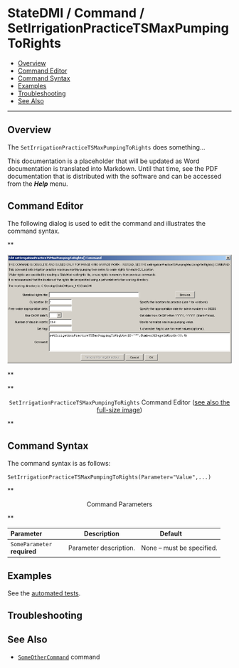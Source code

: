 # StateDMI / Command / SetIrrigationPracticeTSMaxPumpingToRights #

* [Overview](#overview)
* [Command Editor](#command-editor)
* [Command Syntax](#command-syntax)
* [Examples](#examples)
* [Troubleshooting](#troubleshooting)
* [See Also](#see-also)

-------------------------

## Overview ##

The `SetIrrigationPracticeTSMaxPumpingToRights` does something...

This documentation is a placeholder that will be updated as Word documentation is translated into Markdown.
Until that time, see the PDF documentation that is distributed with the software and can be accessed
from the ***Help*** menu.

## Command Editor ##

The following dialog is used to edit the command and illustrates the command syntax.

**<p style="text-align: center;">
![SetIrrigationPracticeTSMaxPumpingToRights](SetIrrigationPracticeTSMaxPumpingToRights.png)
</p>**

**<p style="text-align: center;">
`SetIrrigationPracticeTSMaxPumpingToRights` Command Editor (<a href="../SetIrrigationPracticeTSMaxPumpingToRights.png">see also the full-size image</a>)
</p>**

## Command Syntax ##

The command syntax is as follows:

```text
SetIrrigationPracticeTSMaxPumpingToRights(Parameter="Value",...)
```
**<p style="text-align: center;">
Command Parameters
</p>**

| **Parameter**&nbsp;&nbsp;&nbsp;&nbsp;&nbsp;&nbsp;&nbsp;&nbsp;&nbsp;&nbsp;&nbsp;&nbsp; | **Description** | **Default**&nbsp;&nbsp;&nbsp;&nbsp;&nbsp;&nbsp;&nbsp;&nbsp;&nbsp;&nbsp; |
| --------------|-----------------|----------------- |
|`SomeParameter`<br>**required**|Parameter description.|None – must be specified.|

## Examples ##

See the [automated tests](https://github.com/OpenCDSS/cdss-app-statedmi-test/tree/master/test/regression/commands/SetIrrigationPracticeTSMaxPumpingToRights).

## Troubleshooting ##

## See Also ##

* [`SomeOtherCommand`](../SomeOtherCommand/SomeOtherCommand) command
